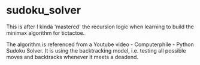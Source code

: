 # sudoku_solver

This is after I kinda 'mastered' the recursion logic when learning to build the minimax algorithm for tictactoe.

The algorithm is referenced from a Youtube video - Computerphile - Python Sudoku Solver. It is using the backtracking model, i.e. testing all possible moves and backtracks whenever it meets a deadend.
